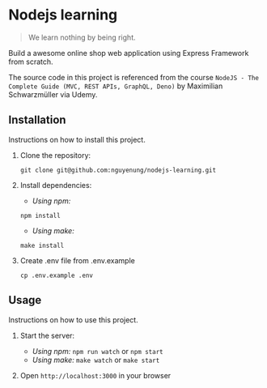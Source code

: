 # Nodejs learning

> We learn nothing by being right.

Build a awesome online shop web application using Express Framework from scratch.

The source code in this project is referenced from the course `NodeJS - The Complete Guide (MVC, REST APIs, GraphQL, Deno)` by Maximilian Schwarzmüller via Udemy.

## Installation

Instructions on how to install this project.

1. Clone the repository:
   ```
   git clone git@github.com:nguyenung/nodejs-learning.git
   ```
2. Install dependencies:
   - _Using npm:_
   ```
   npm install
   ```
   - _Using make:_
   ```
   make install
   ```

3. Create .env file from .env.example
   ```
   cp .env.example .env
   ```

## Usage

Instructions on how to use this project.

1. Start the server:
   - _Using npm:_ `npm run watch` or `npm start`
   - _Using make:_ `make watch` or `make start`

2. Open `http://localhost:3000` in your browser
